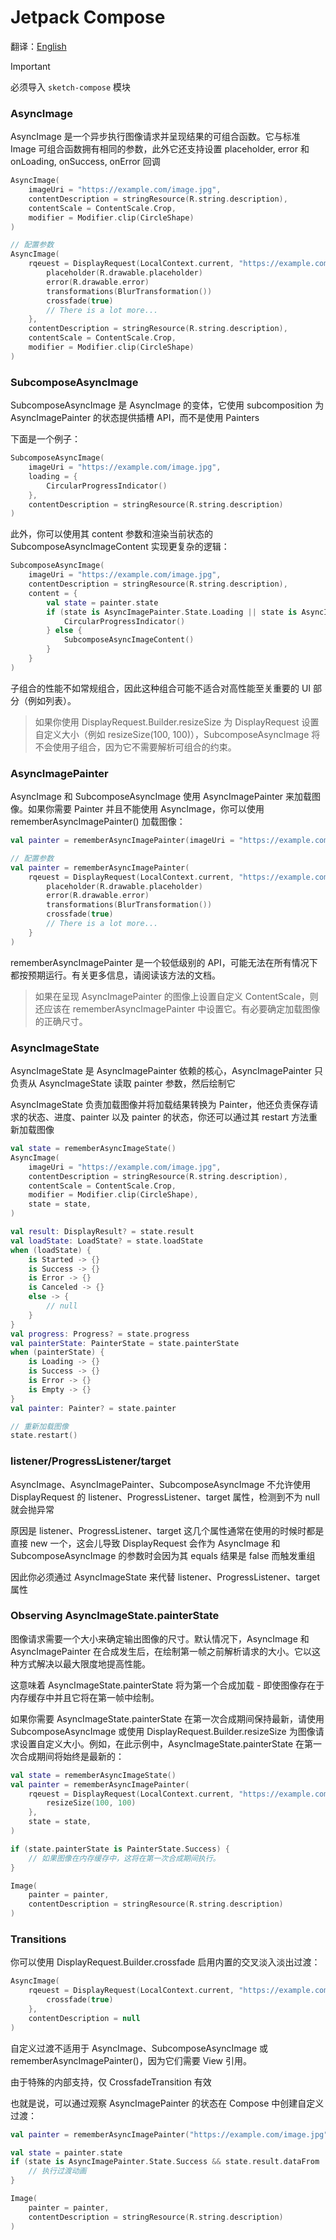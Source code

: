 # Jetpack Compose

翻译：[English](jetpack_compose.md)

> [!IMPORTANT]
> 必须导入 `sketch-compose` 模块

### AsyncImage

AsyncImage 是一个异步执行图像请求并呈现结果的可组合函数。它与标准 Image 可组合函数拥有相同的参数，此外它还支持设置
placeholder, error 和 onLoading, onSuccess, onError 回调

```kotlin
AsyncImage(
    imageUri = "https://example.com/image.jpg",
    contentDescription = stringResource(R.string.description),
    contentScale = ContentScale.Crop,
    modifier = Modifier.clip(CircleShape)
)

// 配置参数
AsyncImage(
    rqeuest = DisplayRequest(LocalContext.current, "https://example.com/image.jpg") {
        placeholder(R.drawable.placeholder)
        error(R.drawable.error)
        transformations(BlurTransformation())
        crossfade(true)
        // There is a lot more...
    },
    contentDescription = stringResource(R.string.description),
    contentScale = ContentScale.Crop,
    modifier = Modifier.clip(CircleShape)
)
```

### SubcomposeAsyncImage

SubcomposeAsyncImage 是 AsyncImage 的变体，它使用 subcomposition 为 AsyncImagePainter 的状态提供插槽
API，而不是使用 Painters

下面是一个例子：

```kotlin
SubcomposeAsyncImage(
    imageUri = "https://example.com/image.jpg",
    loading = {
        CircularProgressIndicator()
    },
    contentDescription = stringResource(R.string.description)
)
```

此外，你可以使用其 content 参数和渲染当前状态的 SubcomposeAsyncImageContent 实现更复杂的逻辑：

```kotlin
SubcomposeAsyncImage(
    imageUri = "https://example.com/image.jpg",
    contentDescription = stringResource(R.string.description),
    content = {
        val state = painter.state
        if (state is AsyncImagePainter.State.Loading || state is AsyncImagePainter.State.Error) {
            CircularProgressIndicator()
        } else {
            SubcomposeAsyncImageContent()
        }
    }
)
```

子组合的性能不如常规组合，因此这种组合可能不适合对高性能至关重要的 UI 部分（例如列表）。

> 如果你使用 DisplayRequest.Builder.resizeSize 为 DisplayRequest 设置自定义大小（例如 resizeSize(100,
> 100)），SubcomposeAsyncImage 将不会使用子组合，因为它不需要解析可组合的约束。

### AsyncImagePainter

AsyncImage 和 SubcomposeAsyncImage 使用 AsyncImagePainter 来加载图像。如果你需要 Painter 并且不能使用
AsyncImage，你可以使用 rememberAsyncImagePainter() 加载图像：

```kotlin
val painter = rememberAsyncImagePainter(imageUri = "https://example.com/image.jpg")

// 配置参数
val painter = rememberAsyncImagePainter(
    rqeuest = DisplayRequest(LocalContext.current, "https://example.com/image.jpg") {
        placeholder(R.drawable.placeholder)
        error(R.drawable.error)
        transformations(BlurTransformation())
        crossfade(true)
        // There is a lot more...
    }
)
```

rememberAsyncImagePainter 是一个较低级别的 API，可能无法在所有情况下都按预期运行。有关更多信息，请阅读该方法的文档。

> 如果在呈现 AsyncImagePainter 的图像上设置自定义 ContentScale，则还应该在 rememberAsyncImagePainter
> 中设置它。有必要确定加载图像的正确尺寸。

### AsyncImageState

AsyncImageState 是 AsyncImagePainter 依赖的核心，AsyncImagePainter 只负责从 AsyncImageState 读取
painter 参数，然后绘制它

AsyncImageState 负责加载图像并将加载结果转换为 Painter，他还负责保存请求的状态、进度、painter 以及
painter 的状态，你还可以通过其 restart 方法重新加载图像

```kotlin
val state = rememberAsyncImageState()
AsyncImage(
    imageUri = "https://example.com/image.jpg",
    contentDescription = stringResource(R.string.description),
    contentScale = ContentScale.Crop,
    modifier = Modifier.clip(CircleShape),
    state = state,
)

val result: DisplayResult? = state.result
val loadState: LoadState? = state.loadState
when (loadState) {
    is Started -> {}
    is Success -> {}
    is Error -> {}
    is Canceled -> {}
    else -> { 
        // null
    }
}
val progress: Progress? = state.progress
val painterState: PainterState = state.painterState
when (painterState) {
    is Loading -> {}
    is Success -> {}
    is Error -> {}
    is Empty -> {}
}
val painter: Painter? = state.painter

// 重新加载图像
state.restart()
```

### listener/ProgressListener/target

AsyncImage、AsyncImagePainter、SubcomposeAsyncImage 不允许使用 DisplayRequest 的
listener、ProgressListener、target 属性，检测到不为 null 就会抛异常

原因是 listener、ProgressListener、target 这几个属性通常在使用的时候时都是直接 new 一个，这会儿导致
DisplayRequest 会作为 AsyncImage 和 SubcomposeAsyncImage 的参数时会因为其 equals 结果是 false 而触发重组

因此你必须通过 AsyncImageState 来代替 listener、ProgressListener、target 属性

### Observing AsyncImageState.painterState

图像请求需要一个大小来确定输出图像的尺寸。默认情况下，AsyncImage 和 AsyncImagePainter
在合成发生后，在绘制第一帧之前解析请求的大小。它以这种方式解决以最大限度地提高性能。

这意味着 AsyncImageState.painterState 将为第一个合成加载 - 即使图像存在于内存缓存中并且它将在第一帧中绘制。

如果你需要 AsyncImageState.painterState 在第一次合成期间保持最新，请使用 SubcomposeAsyncImage 或使用
DisplayRequest.Builder.resizeSize 为图像请求设置自定义大小。例如，在此示例中，AsyncImageState.painterState
在第一次合成期间将始终是最新的：

```kotlin
val state = rememberAsyncImageState()
val painter = rememberAsyncImagePainter(
    rqeuest = DisplayRequest(LocalContext.current, "https://example.com/image.jpg") {
        resizeSize(100, 100)
    },
    state = state,
)

if (state.painterState is PainterState.Success) {
    // 如果图像在内存缓存中，这将在第一次合成期间执行。
}

Image(
    painter = painter,
    contentDescription = stringResource(R.string.description)
)
```

### Transitions

你可以使用 DisplayRequest.Builder.crossfade 启用内置的交叉淡入淡出过渡：

```kotlin
AsyncImage(
    rqeuest = DisplayRequest(LocalContext.current, "https://example.com/image.jpg") {
        crossfade(true)
    },
    contentDescription = null
)
```

自定义过渡不适用于 AsyncImage、SubcomposeAsyncImage 或 rememberAsyncImagePainter()，因为它们需要 View
引用。

由于特殊的内部支持，仅 CrossfadeTransition 有效

也就是说，可以通过观察 AsyncImagePainter 的状态在 Compose 中创建自定义过渡：

```kotlin
val painter = rememberAsyncImagePainter("https://example.com/image.jpg")

val state = painter.state
if (state is AsyncImagePainter.State.Success && state.result.dataFrom != DataFrom.MEMORY_CACHE) {
    // 执行过渡动画
}

Image(
    painter = painter,
    contentDescription = stringResource(R.string.description)
)
```